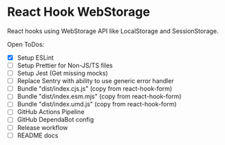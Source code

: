 # React Hook WebStorage

React hooks using WebStorage API like LocalStorage and SessionStorage.

Open ToDos:

- [x] Setup ESLint
- [ ] Setup Prettier for Non-JS/TS files
- [ ] Setup Jest (Get missing mocks)
- [ ] Replace Sentry with ability to use generic error handler
- [ ] Bundle "dist/index.cjs.js" (copy from react-hook-form)
- [ ] Bundle "dist/index.esm.mjs" (copy from react-hook-form)
- [ ] Bundle "dist/index.umd.js" (copy from react-hook-form)
- [ ] GitHub Actions Pipeline
- [ ] GitHub DependaBot config
- [ ] Release workflow
- [ ] README docs
